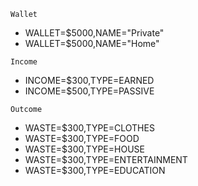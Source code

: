 `Wallet`
* WALLET=$5000,NAME="Private"
* WALLET=$5000,NAME="Home"


`Income`
* INCOME=$300,TYPE=EARNED
* INCOME=$500,TYPE=PASSIVE

`Outcome` 
* WASTE=$300,TYPE=CLOTHES
* WASTE=$300,TYPE=FOOD
* WASTE=$300,TYPE=HOUSE
* WASTE=$300,TYPE=ENTERTAINMENT
* WASTE=$300,TYPE=EDUCATION
 
